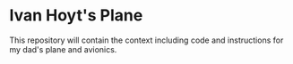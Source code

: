 # Ivan Hoyt's Plane

This repository will contain the context including code and instructions for my dad's plane and avionics.
